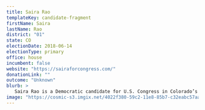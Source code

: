 ```yaml
---
title: Saira Rao
templateKey: candidate-fragment
firstName: Saira
lastName: Rao
district: "01"
state: CO
electionDate: 2018-06-14
electionType: primary
office: house
incumbent: false
website: "https://sairaforcongress.com/"
donationLink: ""
outcome: "Unknown"
blurb: >
   Saira Rao is a Democratic candidate for U.S. Congress in Colorado’s District 1. The daughter of immigrants, Saira Rao is an entrepreneur and social justice activist who built her career around empowering marginalized communities. She is the co-founder of In This Together Media, a children’s book company that tells the stories of diverse protagonists. She and her husband Shiv live in Denver with their two children, Lila and Dar, and their dog Hector.
image: "https://cosmic-s3.imgix.net/4022f380-59c2-11e8-85b7-c32eabc57aa8-JD_Site_SairoRao_1000x600_051518.jpg"
---
```

